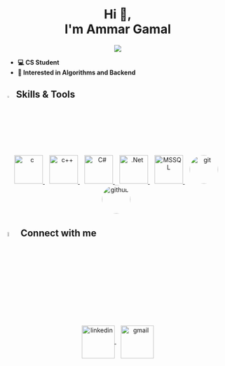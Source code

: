 <h1 align='center'> Hi 👋, <br> I'm Ammar Gamal </h1>
 <p align="center">
  <a href="https://github.com/DenverCoder1/readme-typing-svg"><img src="https://readme-typing-svg.herokuapp.com/?lines=Backend%20Developer;&font=Fira%20Code&center=true&width=440&height=45&color=f75c7e&vCenter=true&size=22"></a>

</p> 


- **💻 CS Student**
- **👀 Interested in Algorithms and Backend**

## <img src="https://media2.giphy.com/media/QssGEmpkyEOhBCb7e1/giphy.gif?cid=ecf05e47a0n3gi1bfqntqmob8g9aid1oyj2wr3ds3mg700bl&rid=giphy.gif" width ="3%"> Skills & Tools
<p align="center"> 
<a href="https://www.w3schools.com/c/" target="_blank"> <img src="https://img.icons8.com/?size=512&id=40670&format=png" alt="c" width="65" height="65"/> </a> &ensp; 
<a href="https://www.w3schools.com/cpp/" target="_blank"> <img src="https://img.icons8.com/?size=512&id=40669&format=png" alt="c++" width="65" height="65"/> </a> &ensp; 
<a href="https://www.w3schools.com/cs/index.php" target="_blank"> <img src="https://img.icons8.com/?size=512&id=55251&format=png" alt="C#" width="65" height="65"/> </a> &ensp;
<a href="https://learn.microsoft.com/en-us/dotnet/fundamentals/" target="_blank"> <img src="https://img.icons8.com/?size=154&id=1BC75jFEBED6&format=png" alt=".Net" width="65" height="65"/> </a> &ensp;
<a href="https://learn.microsoft.com/en-us/sql/?view=sql-server-ver16" target="_blank"> <img src="https://img.icons8.com/?size=256&id=PxGe70dlNq7K&format=png" alt="MSSQL" width="65" height="65"/> </a> &ensp;
<a href="https://git-scm.com/" target="_blank"> <img src="https://img.icons8.com/?size=512&id=20906&format=png" alt="git" width="65" height="65" style="border-radius: 50%;"></a>&ensp;
<a href="https://github.com/" target="_blank"> <img src="https://img.icons8.com/?size=512&id=63777&format=png" alt="github" width="65" height="65" style="border-radius: 50%;"></a>&ensp;

</p>

## <img src="https://media.giphy.com/media/gIkM6hiJfvSIIJCnKy/giphy.gif" width="5%"> Connect with me
<p align="center">
<a href="https://www.linkedin.com/in/ammar-gamal-870611237/" target="_blank">
<img align="center" src="https://img.icons8.com/?size=512&id=67570&format=png" alt="linkedin" height="75" width="75" />
</a> &ensp;
<a href="mailto:ammarggmh2004@gmail.com" target="_blank">
<img align="center" src="https://img.icons8.com/?size=512&id=aZirgpcZkzvm&format=png" alt="gmail" height="75" width="75" />
</a>
</p>
<br/>
